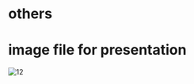 # others

# image file for presentation

![12](https://user-images.githubusercontent.com/95892143/200911789-b552647e-cec1-438e-af3d-8a06921e354d.jpg)

